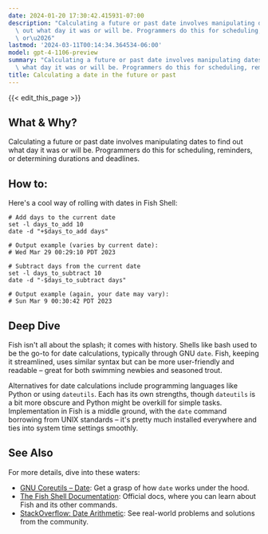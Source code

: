 ```yaml
---
date: 2024-01-20 17:30:42.415931-07:00
description: "Calculating a future or past date involves manipulating dates to find\
  \ out what day it was or will be. Programmers do this for scheduling, reminders,\
  \ or\u2026"
lastmod: '2024-03-11T00:14:34.364534-06:00'
model: gpt-4-1106-preview
summary: "Calculating a future or past date involves manipulating dates to find out\
  \ what day it was or will be. Programmers do this for scheduling, reminders, or\u2026"
title: Calculating a date in the future or past
---
```


{{< edit_this_page >}}

## What & Why?
Calculating a future or past date involves manipulating dates to find out what day it was or will be. Programmers do this for scheduling, reminders, or determining durations and deadlines.

## How to:
Here's a cool way of rolling with dates in Fish Shell:

```Fish Shell
# Add days to the current date
set -l days_to_add 10
date -d "+$days_to_add days"

# Output example (varies by current date):
# Wed Mar 29 00:29:10 PDT 2023

# Subtract days from the current date
set -l days_to_subtract 10
date -d "-$days_to_subtract days"

# Output example (again, your date may vary):
# Sun Mar 9 00:30:42 PDT 2023
```

## Deep Dive
Fish isn't all about the splash; it comes with history. Shells like bash used to be the go-to for date calculations, typically through GNU `date`. Fish, keeping it streamlined, uses similar syntax but can be more user-friendly and readable – great for both swimming newbies and seasoned trout.

Alternatives for date calculations include programming languages like Python or using `dateutils`. Each has its own strengths, though `dateutils` is a bit more obscure and Python might be overkill for simple tasks. Implementation in Fish is a middle ground, with the `date` command borrowing from UNIX standards – it's pretty much installed everywhere and ties into system time settings smoothly.

## See Also
For more details, dive into these waters:
- [GNU Coreutils – Date](https://www.gnu.org/software/coreutils/manual/html_node/date-invocation.html): Get a grasp of how `date` works under the hood.
- [The Fish Shell Documentation](https://fishshell.com/docs/current/index.html): Official docs, where you can learn about Fish and its other commands.
- [StackOverflow: Date Arithmetic](https://stackoverflow.com/questions/tagged/date-arithmetic): See real-world problems and solutions from the community.
